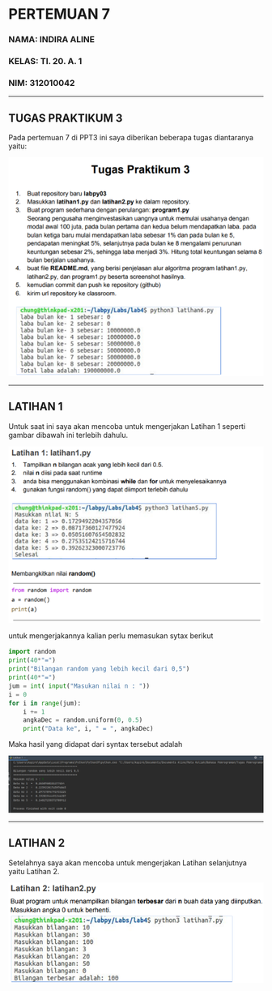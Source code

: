 # PERTEMUAN 7
### NAMA: INDIRA ALINE
### KELAS: TI. 20. A. 1
### NIM: 312010042

_________________________________________________________________________________________
## TUGAS PRAKTIKUM 3
Pada pertemuan 7 di PPT3 ini saya diberikan beberapa tugas diantaranya yaitu:

![Soal Pratikum 3.1](Gambar/soalpratikum3.png) <br>

_________________________________________________________________________________________
## LATIHAN 1
Untuk saat ini saya akan mencoba untuk mengerjakan Latihan 1 seperti gambar dibawah ini terlebih dahulu.

![Lati1](Gambar/example1.png) <br>

untuk mengerjakannya kalian perlu memasukan sytax berikut 

```python
import random
print(40*"=")
print("Bilangan random yang lebih kecil dari 0,5")
print(40*"=")
jum = int( input("Masukan nilai n : "))
i = 0
for i in range(jum):
    i += 1
    angkaDec = random.uniform(0, 0.5)
    print("Data ke", i, " = ", angkaDec)
```
Maka hasil yang didapat dari syntax tersebut adalah

![Jawaban latihan 1](Gambar/latihan1.png) <br>

_______________________________________________________________________________________
## LATIHAN 2
Setelahnya saya akan mencoba untuk mengerjakan Latihan selanjutnya yaitu Latihan 2.

![Soal Pratikum 3.2](Gambar/example2.2.png) <br>